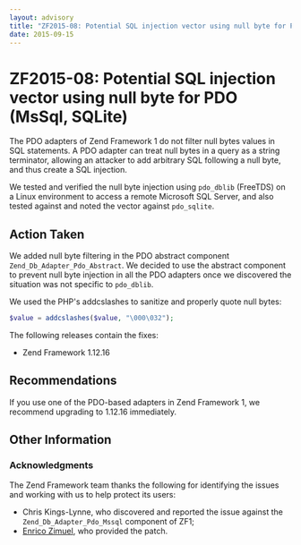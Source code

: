 ```yaml
---
layout: advisory
title: "ZF2015-08: Potential SQL injection vector using null byte for PDO (MsSql, SQLite)"
date: 2015-09-15
---
```


# ZF2015-08: Potential SQL injection vector using null byte for PDO (MsSql, SQLite)

The PDO adapters of Zend Framework 1 do not filter null bytes values in SQL
statements. A PDO adapter can treat null bytes in a query as a string
terminator, allowing an attacker to add arbitrary SQL following a null byte, and
thus create a SQL injection.

We tested and verified the null byte injection using `pdo_dblib` (FreeTDS) on a
Linux environment to access a remote Microsoft SQL Server, and also tested
against and noted the vector against `pdo_sqlite`.

## Action Taken

We added null byte filtering in the PDO abstract component
`Zend_Db_Adapter_Pdo_Abstract`. We decided to use the abstract component to
prevent null byte injection in all the PDO adapters once we discovered the
situation was not specific to `pdo_dblib`.

We used the PHP's addcslashes to sanitize and properly quote null bytes:

```php
$value = addcslashes($value, "\000\032");
```

The following releases contain the fixes:

- Zend Framework 1.12.16

## Recommendations

If you use one of the PDO-based adapters in Zend Framework 1, we recommend
upgrading to 1.12.16 immediately.

## Other Information

### Acknowledgments

The Zend Framework team thanks the following for identifying the issues and
working with us to help protect its users:

- Chris Kings-Lynne, who discovered and reported the issue against the
  `Zend_Db_Adapter_Pdo_Mssql` component of ZF1;
- [Enrico Zimuel](http://zimuel.it), who provided the patch.
